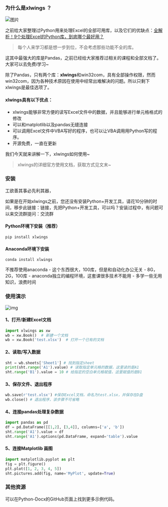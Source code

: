### 为什么是xlwings ？

![图片](https://mmbiz.qpic.cn/mmbiz_jpg/SAHDhZ6pPOibuS0xkxf1HGCtV1KxmOy2ic2qcAEQxDSsa1icC6on0bibkxBRHPxgqZ3rVuI4UnwGcscibcpO3Ifwzjg/640?wx_fmt=jpeg)

之前给大家整理过Python用来处理Excel的全部可用库，以及它们的优缺点：[全解析！9个处理Excel的Python库，到底哪个最好用？](http://mp.weixin.qq.com/s?__biz=MzI2Nzg5MjgyNg==&mid=2247489016&idx=1&sn=189adc7795cebc6e71543d6bbeebb735&chksm=eaf6b4cddd813ddb53f2db0e1e901e293569b2292179801dc73223799e5ea90d4dfe049b30a9#rd)

> 每个人来学习都是想一步到位，不会考虑那些功能不全的库。

这其中最强大的库是Pandas，之前已经给大家推荐过相关的课程和全部文档了。大家可以去免费i学习~

除了Pandas，只有两个库：**xlwings**和win32com，具有全部操作权限，然而win32com，因为各种技术原因在使用中经常出难解决的问题。所以只剩下xlwings是最佳选项了。

#### xlwings具有以下优点：

- xlwings能够非常方便的读写Excel文件中的数据，并且能够进行单元格格式的修改
- 可以和matplotlib以及pandas无缝连接
- 可以调用Excel文件中VBA写好的程序，也可以让VBA调用用Python写的程序。
- 开源免费，一直在更新

我们今天就来讲解一下，xlwings如何使用~

> xlwings的详细官方使用文档，获取方式见文末~



### 安装

工欲善其事必先利其器，

如果是在开始xlwings之前，您还没有安装Python+开发工具，请花10分钟的时间，移步此链接：链接，先把Python+开发工具，可以吗？安装过程中，有问题可以来交流群提问：交流群

#### Python环境下安装（推荐）

```
pip install xlwings
```

#### Anaconda环境下安装

```
conda install xlwings
```
不推荐使用anaconda
    - 这个东西很大，100库，但是和自动化办公无关
        - 8G，2G，100库
    - anaconda独立的编程环境，这套课很多技术不能用
        - 多学一些无用知识，浪费时间

### 使用演示

![img](https://imgconvert.csdnimg.cn/aHR0cHM6Ly91cGxvYWQtaW1hZ2VzLmppYW5zaHUuaW8vdXBsb2FkX2ltYWdlcy8yOTc5MTk2LTRhMmFiMGJhZjllMjZkNjcucG5n?x-oss-process=image/format,png)

#### 1、打开/新建Excel文档

```python
import xlwings as xw
wb = xw.Book()  # 新建一个文档
wb = xw.Book('test.xlsx')  # 打开一个已有的文档
```

#### 2、读取/写入数据

```python
sht = wb.sheets['Sheet1'] # 找到指定sheet
print(sht.range('A1').value) # 读取指定单元格的数据，这里读的是A1
sht.range('B1').value = 10 # 给指定的空白单元格赋值，这里赋值的是B1
```

#### 3、保存文件、退出程序

```python
wb.save(r'test.xlsx') #保存Excel文档，命名为test.xlsx，并保存在D盘
wb.close() # 退出程序，该步骤不可省略
```

#### 4、连接pandas处理复杂数据

```python
import pandas as pd
df = pd.DataFrame([[1,2], [3,4]], columns=['a', 'b'])
sht.range('A1').value = df
sht.range('A1').options(pd.DataFrame, expand='table').value
```

#### 5、连接**Matplotlib** 画图

```python
import matplotlib.pyplot as plt
fig = plt.figure()
plt.plot([1, 2, 3, 4, 5])
sht.pictures.add(fig, name='MyPlot', update=True)
```



### 其他资源

可以在Python-Docx的GitHub页面上找到更多示例代码。
